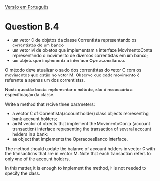 [Versão em Português](Enunciado.md)

# Question B.4

* um vetor C de objetos da classe Correntista representando os correntistas de um
banco;
* um vetor M de objetos que implementam a interface MovimentoConta representando o movimento de diversos correntistas em um banco;
* um objeto que implementa a interface OperacoesBanco.

O método deve atualizar o saldo dos correntistas do vetor C com os movimentos que estão
no vetor M. Observe que cada movimento é referente a apenas um dos correntistas.

Nesta questão basta implementar o método, não é necessária a especificação da classe.

Write a method that recive three parameters:

* a vector C of Correntista(account holder) class objects representing bank account holders;
* an M vector of objects that implement the MovimentoConta (account transaction) interface representing the transaction of several account holders in a bank;
* an object that implements the OperacoesBanco interface.

The method should update the balance of account holders in vector C with the transactions that are in vector M. Note that each transaction refers to only one of the account holders.

In this matter, it is enough to implement the method, it is not needed to specify the class.